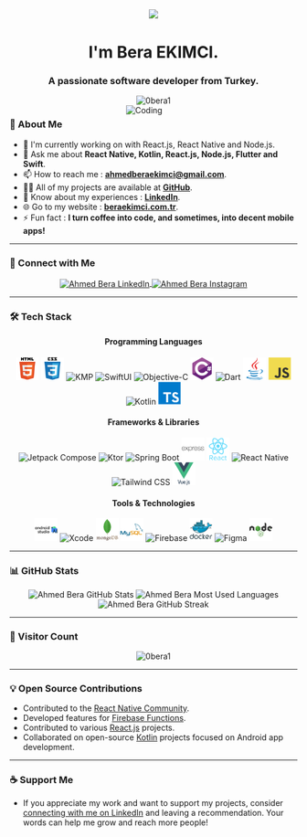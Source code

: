 <div align="center">
  <img src="https://user-images.githubusercontent.com/74038190/226190894-18e959ba-d458-4b94-ac44-790190f2a947.gif" height="200" />  
</div>

<h1 align="center">I'm Bera EKIMCI.</h1>
<h3 align="center">A passionate software developer from Turkey.</h3>

<div align="center">
  <img src="https://github-profile-trophy.vercel.app/?username=0bera1&theme=algolia&margin-w=15" alt="0bera1" />
</div>

<img align="right" alt="Coding" width="300" src="https://media.licdn.com/dms/image/C4E12AQHhfpP2slLoXw/article-cover_image-shrink_600_2000/0/1578791251071?e=2147483647&v=beta&t=z0mDGgtn6FZAR_FAWN0lu2QP80ugvAfOnWcJ3acz7Rk">

### 🚀 About Me
- 🔭 I'm currently working on with React.js, React Native and Node.js.
- 💬 Ask me about **React Native, Kotlin, React.js, Node.js, Flutter and Swift**.
- 📫 How to reach me : **[ahmedberaekimci@gmail.com](mailto:ahmedberaekimci@gmail.com)**.
- 👨‍💻 All of my projects are available at **[GitHub](https://github.com/0bera1)**.
- 📄 Know about my experiences : **[LinkedIn](https://linkedin.com/in/ahmed-bera-ekimci)**.
- 🌐 Go to my website : **[beraekimci.com.tr](http://beraekimci.com.tr)**.
- ⚡ Fun fact : **I turn coffee into code, and sometimes, into decent mobile apps!**

---

### 🤝 Connect with Me
<div align="center">
  <a href="https://www.linkedin.com/in/ahmed-bera-ekimci" target="blank">
    <img align="center" src="https://raw.githubusercontent.com/rahuldkjain/github-profile-readme-generator/master/src/images/icons/Social/linked-in-alt.svg" alt="Ahmed Bera LinkedIn" height="30" width="40" />
  </a>
  <a href="https://www.instagram.com/0bera1/" target="blank">
    <img align="center" src="https://raw.githubusercontent.com/rahuldkjain/github-profile-readme-generator/master/src/images/icons/Social/instagram.svg" alt="Ahmed Bera Instagram" height="30" width="40" />
  </a>
</div>

---

### 🛠️ Tech Stack
<div align="center">
  <h4>Programming Languages</h4>
  <img src="https://raw.githubusercontent.com/devicons/devicon/master/icons/html5/html5-original-wordmark.svg" alt="HTML5" width="40" height="40"/>
  <img src="https://raw.githubusercontent.com/devicons/devicon/master/icons/css3/css3-original-wordmark.svg" alt="CSS3" width="40" height="40"/>
  <img src="https://www.vectorlogo.zone/logos/kotlinlang/kotlinlang-icon.svg" alt="KMP" width="40" height="40"/>
  <img src="https://www.vectorlogo.zone/logos/swift/swift-icon.svg" alt="SwiftUI" width="40" height="40"/>
  <img src="https://www.vectorlogo.zone/logos/apple/apple-icon.svg" alt="Objective-C" width="40" height="40"/>
  <img src="https://raw.githubusercontent.com/devicons/devicon/master/icons/csharp/csharp-original.svg" alt="C#" width="40" height="40"/>
  <img src="https://www.vectorlogo.zone/logos/dartlang/dartlang-icon.svg" alt="Dart" width="40" height="40"/>
  <img src="https://raw.githubusercontent.com/devicons/devicon/master/icons/java/java-original.svg" alt="Java" width="40" height="40"/>
  <img src="https://raw.githubusercontent.com/devicons/devicon/master/icons/javascript/javascript-original.svg" alt="JavaScript" width="40" height="40"/>
  <img src="https://www.vectorlogo.zone/logos/kotlinlang/kotlinlang-icon.svg" alt="Kotlin" width="40" height="40"/>
  <img src="https://raw.githubusercontent.com/devicons/devicon/master/icons/typescript/typescript-original.svg" alt="TypeScript" width="40" height="40"/>
</div>

<div align="center">
  <h4>Frameworks & Libraries</h4>
  <img src="https://developer.android.com/static/images/logos/android.svg" alt="Jetpack Compose" width="40" height="40"/>
  <img src="https://www.vectorlogo.zone/logos/kotlinlang/kotlinlang-icon.svg" alt="Ktor" width="40" height="40"/>
  <img src="https://www.vectorlogo.zone/logos/springio/springio-icon.svg" alt="Spring Boot" width="40" height="40"/>
  <img src="https://raw.githubusercontent.com/devicons/devicon/master/icons/express/express-original-wordmark.svg" alt="Express.js" width="40" height="40"/>
  <img src="https://raw.githubusercontent.com/devicons/devicon/master/icons/react/react-original-wordmark.svg" alt="React" width="40" height="40"/>
  <img src="https://reactnative.dev/img/header_logo.svg" alt="React Native" width="40" height="40"/>
  <img src="https://www.vectorlogo.zone/logos/tailwindcss/tailwindcss-icon.svg" alt="Tailwind CSS" width="40" height="40"/>
  <img src="https://raw.githubusercontent.com/devicons/devicon/master/icons/vuejs/vuejs-original-wordmark.svg" alt="Vue.js" width="40" height="40"/>
</div>

<div align="center">
  <h4>Tools & Technologies</h4>
  <img src="https://raw.githubusercontent.com/devicons/devicon/master/icons/androidstudio/androidstudio-original-wordmark.svg" alt="Android Studio" width="40" height="40"/>
  <img src="https://www.vectorlogo.zone/logos/apple/apple-icon.svg" alt="Xcode" width="40" height="40"/>
  <img src="https://raw.githubusercontent.com/devicons/devicon/master/icons/mongodb/mongodb-original-wordmark.svg" alt="MongoDB" width="40" height="40"/>
  <img src="https://raw.githubusercontent.com/devicons/devicon/master/icons/mysql/mysql-original-wordmark.svg" alt="MySQL" width="40" height="40"/>
  <img src="https://www.vectorlogo.zone/logos/firebase/firebase-icon.svg" alt="Firebase" width="40" height="40"/>
  <img src="https://raw.githubusercontent.com/devicons/devicon/master/icons/docker/docker-original-wordmark.svg" alt="Docker" width="40" height="40"/>
  <img src="https://www.vectorlogo.zone/logos/figma/figma-icon.svg" alt="Figma" width="40" height="40"/>
  <img src="https://raw.githubusercontent.com/devicons/devicon/master/icons/nodejs/nodejs-original-wordmark.svg" alt="Node.js" width="40" height="40"/>
</div>

---

### 📊 GitHub Stats
<div align="center">
  <img src="https://github-readme-stats.vercel.app/api?username=0bera1&show_icons=true&theme=radical" alt="Ahmed Bera GitHub Stats" />
  <img src="https://github-readme-stats.vercel.app/api/top-langs/?username=0bera1&layout=compact&theme=radical" alt="Ahmed Bera Most Used Languages" />
  <img src="https://github-readme-streak-stats.herokuapp.com/?user=0bera1&theme=radical" alt="Ahmed Bera GitHub Streak" />
</div>

---

### 👀 Visitor Count
<div align="center">
  <img src="https://komarev.com/ghpvc/?username=0bera1&label=Profile%20Views&color=blue&style=plastic" alt="0bera1" />
</div>

---

### 💡 Open Source Contributions
- Contributed to the [React Native Community](https://github.com/react-native-community).
- Developed features for [Firebase Functions](https://github.com/firebase/functions).
- Contributed to various [React.js](https://github.com/facebook/react) projects.
- Collaborated on open-source [Kotlin](https://github.com/JetBrains/kotlin) projects focused on Android app development.

---

### ☕ Support Me
- If you appreciate my work and want to support my projects, consider [connecting with me on LinkedIn](https://www.linkedin.com/in/ahmed-bera-ekimci) and leaving a recommendation. Your words can help me grow and reach more people!
